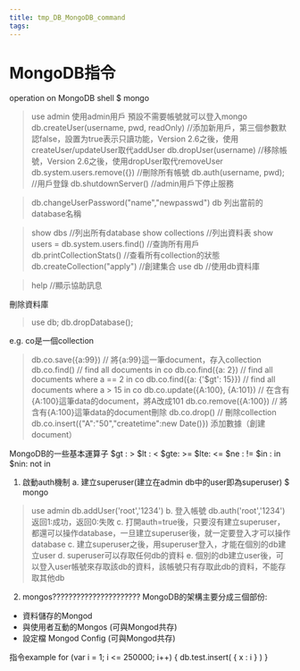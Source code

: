 ```yaml
---
title: tmp_DB_MongoDB_command
tags:
---
```

MongoDB指令
===

operation on MongoDB shell
$ mongo

> use admin  使用admin用戶
預設不需要帳號就可以登入mongo
> db.createUser(username, pwd, readOnly) //添加新用戶，第三個参數默認false，設置为true表示只讀功能，Version 2.6之後，使用createUser/updateUser取代addUser
> db.dropUser(username) //移除帳號，Version 2.6之後，使用dropUser取代removeUser
> db.system.users.remove({}) //刪除所有帳號
> db.auth(username, pwd); //用戶登錄
> db.shutdownServer() //admin用戶下停止服務

> db.changeUserPassword("name","newpasswd")
> db 列出當前的database名稱

> show dbs //列出所有database
> show collections //列出資料表
> show users = db.system.users.find()  //查詢所有用戶
> db.printCollectionStats() //查看所有collection的狀態
> db.createCollection("apply")  //創建集合
> use db //使用db資料庫

> help //顯示協助訊息

刪除資料庫
> use db;
> db.dropDatabase();

e.g. co是一個collection
> db.co.save({a:99})               // 將{a:99}這一筆document，存入collection
> db.co.find()                          // find all documents in co
> db.co.find({a: 2})                 // find all documents where a == 2 in co
> db.co.find({a: {'$gt': 15}})   // find all documents where a > 15 in co
> db.co.update({A:100}, {A:101})   // 在含有{A:100}這筆data的document，將A改成101
> db.co.remove({A:100})       // 將含有{A:100}這筆data的document刪除
> db.co.drop()                         // 刪除collection
> db.co.insert({"A":"50","createtime":new Date()})  添加數據（創建document）

MongoDB的一些基本運算子
$gt : >
$lt : <
$gte: >=
$lte: <=
$ne : !=
$in : in
$nin: not in

1. 啟動auth機制
a. 建立superuser(建立在admin db中的user即為superuser)
$ mongo
> use admin
> db.addUser('root','1234')
b. 登入帳號
> db.auth('root','1234')
  返回1:成功，返回0:失敗
c. 打開auth=true後，只要沒有建立superuser，都還可以操作database，一旦建立superuser後，就一定要登入才可以操作database
c. 建立superuser之後，用superuser登入，才能在個別的db建立user
d. superuser可以存取任何db的資料
e. 個別的db建立user後，可以登入user帳號來存取該db的資料，該帳號只有存取此db的資料，不能存取其他db

2. mongos??????????????????????
MongoDB的架構主要分成三個部份:
- 資料儲存的Mongod
- 與使用者互動的Mongos (可與Mongod共存)
- 設定檔 Mongod Config (可與Mongod共存)

指令example
for (var i = 1; i <= 250000; i++) { db.test.insert( { x : i } ) }